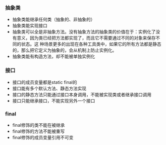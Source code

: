 ### 抽象类

 * 抽象类能继承任何类（抽象的、非抽象的）
 * 抽象类能实现接口
 * 抽象类可以全是非抽象方法。没有抽象方法的抽象类的价值在于：实例化了没有意义，因为类已经把方法都实现了，而且它不需要通过不同的对象来保存不同的状态。这    种场景更多的出现在各种工具类中，如果它的所有方法都是静态的，那么把它定义为抽象的，会从机制上防止实例化。
 * 抽象类能有构造方法，却不能被单独实例化
 
 ### 接口
 
 * 接口的成员变量都是static final的
 * 接口能有多个默认方法、静态方法实现
 * 接口的静态方法只能通过接口本身调用，不能被实现类或者继承接口调用
 * 接口只能继承接口，不能实现另外一个接口
 
 ### final
 
 * final修饰的类不能在被继承
 * final修饰的方法不能被重写
 * final修饰的成员变量引用不可变
